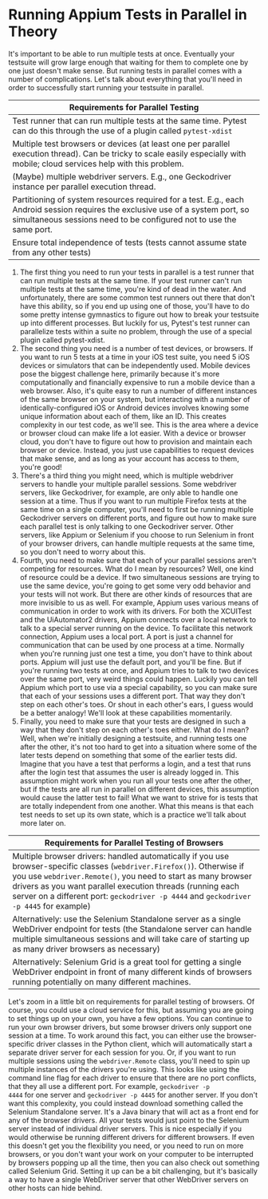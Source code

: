# Running Appium Tests in Parallel in Theory


It's important to be able to run multiple tests at once. Eventually your testsuite will grow large enough that waiting for them to complete one by one just doesn't make sense. But running tests in parallel comes with a number of complications. Let's talk about everything that you'll need in order to successfully start running your testsuite in parallel.


Requirements for Parallel Testing |
---- |
Test runner that can run multiple tests at the same time. Pytest can do this through the use of a plugin called <code>pytest-xdist</code> |
Multiple test browsers or devices (at least one per parallel execution thread). Can be tricky to scale easily especially with mobile; cloud services help with this problem. |
(Maybe) multiple webdriver servers. E.g., one Geckodriver instance per parallel execution thread. |
Partitioning of system resources required for a test. E.g., each Android session requires the exclusive use of a system port, so simultaneous sessions need to be configured not to use the same port. |
Ensure total independence of tests (tests cannot assume state from any other tests) |

1. The first thing you need to run your tests in parallel is a test runner that can run multiple tests at the same time. If your test runner can't run multiple tests at the same time, you're kind of dead in the water. And unfortunately, there are some common test runners out there that don't have this ability, so if you end up using one of those, you'll have to do some pretty intense gymnastics to figure out how to break your testsuite up into different processes. But luckily for us, Pytest's test runner can parallelize tests within a suite no problem, through the use of a special plugin called pytest-xdist.
2. The second thing you need is a number of test devices, or browsers. If you want to run 5 tests at a time in your iOS test suite, you need 5 iOS devices or simulators that can be independently used. Mobile devices pose the biggest challenge here, primarily because it's more computationally and financially expensive to run a mobile device than a web browser. Also, it's quite easy to run a number of different instances of the same browser on your system, but interacting with a number of identically-configured iOS or Android devices involves knowing some unique information about each of them, like an ID. This creates complexity in our test code, as we'll see. This is the area where a device or browser cloud can make life a lot easier. With a device or browser cloud, you don't have to figure out how to provision and maintain each browser or device. Instead, you just use capabilities to request devices that make sense, and as long as your account has access to them, you're good!
3. There's a third thing you might need, which is multiple webdriver servers to handle your multiple parallel sessions. Some webdriver servers, like Geckodriver, for example, are only able to handle one session at a time. Thus if you want to run multiple Firefox tests at the same time on a single computer, you'll need to first be running multiple Geckodriver servers on different ports, and figure out how to make sure each parallel test is only talking to one Geckodriver server. Other servers, like Appium or Selenium if you choose to run Selenium in front of your browser drivers, can handle multiple requests at the same time, so you don't need to worry about this.
4. Fourth, you need to make sure that each of your parallel sessions aren't competing for resources. What do I mean by resources? Well, one kind of resource could be a device. If two simultaneous sessions are trying to use the same device, you're going to get some very odd behavior and your tests will not work. But there are other kinds of resources that are more invisible to us as well. For example, Appium uses various means of communication in order to work with its drivers. For both the XCUITest and the UiAutomator2 drivers, Appium connects over a local network to talk to a special server running on the device. To facilitate this network connection, Appium uses a local port. A port is just a channel for communication that can be used by one process at a time. Normally when you're running just one test a time, you don't have to think about ports. Appium will just use the default port, and you'll be fine. But if you're running two tests at once, and Appium tries to talk to two devices over the same port, very weird things could happen. Luckily you can tell Appium which port to use via a special capability, so you can make sure that each of your sessions uses a different port. That way they don't step on each other's toes. Or shout in each other's ears, I guess would be a better analogy! We'll look at these capabilities momentarily.
5. Finally, you need to make sure that your tests are designed in such a way that they don't step on each other's toes either. What do I mean? Well, when we're initially designing a testsuite, and running tests one after the other, it's not too hard to get into a situation where some of the later tests depend on something that some of the earlier tests did. Imagine that you have a test that performs a login, and a test that runs after the login test that assumes the user is already logged in. This assumption might work when you run all your tests one after the other, but if the tests are all run in parallel on different devices, this assumption would cause the latter test to fail! What we want to strive for is tests that are totally independent from one another. What this means is that each test needs to set up its own state, which is a practice we'll talk about more later on.

Requirements for Parallel Testing of Browsers |
---- |
Multiple browser drivers: handled automatically if you use browser-specific classes (<code>webdriver.Firefox()</code>). Otherwise if you use <code>webdriver.Remote()</code>, you need to start as many browser drivers as you want parallel execution threads (running each server on a different port: <code>geckodriver -p 4444</code> and <code>geckodriver -p 4445</code> for example) |
Alternatively: use the Selenium Standalone server as a single WebDriver endpoint for tests (the Standalone server can handle multiple simultaneous sessions and will take care of starting up as many driver browsers as necessary) |
Alternatively: Selenium Grid is a great tool for getting a single WebDriver endpoint in front of many different kinds of browsers running potentially on many different machines. |

Let's zoom in a little bit on requirements for parallel testing of browsers. Of course, you could use a cloud service for this, but assuming you are going to set things up on your own, you have a few options. You can continue to run your own browser drivers, but some browser drivers only support one session at a time. To work around this fact, you can either use the browser-specific driver classes in the Python client, which will automatically start a separate driver server for each session for you. Or, if you want to run multiple sessions using the <code>webdriver.Remote</code> class, you'll need to spin up multiple instances of the drivers you're using. This looks like using the command line flag for each driver to ensure that there are no port conflicts, that they all use a different port. For example, <code>geckodriver -p 4444</code> for one server and <code>geckodriver -p 4445</code> for another server. If you don't want this complexity, you could instead download something called the Selenium Standalone server. It's a Java binary that will act as a front end for any of the browser drivers. All your tests would just point to the Selenium server instead of individual driver servers. This is nice especially if you would otherwise be running different drivers for different browsers. If even this doesn't get you the flexibility you need, or you need to run on more browsers, or you don't want your work on your computer to be interrupted by browsers popping up all the time, then you can also check out something called Selenium Grid. Setting it up can be a bit challenging, but it's basically a way to have a single WebDriver server that other WebDriver servers on other hosts can hide behind.

